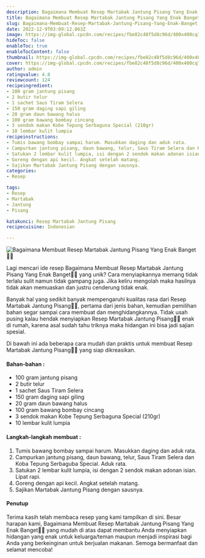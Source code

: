 ```yaml
---
description: Bagaimana Membuat Resep Martabak Jantung Pisang Yang Enak Banget"
title: Bagaimana Membuat Resep Martabak Jantung Pisang Yang Enak Banget
slug: Bagaimana-Membuat-Resep-Martabak-Jantung-Pisang-Yang-Enak-Banget
date: 2022-12-9T03:09:12.063Z
image: https://img-global.cpcdn.com/recipes/fbe82c48f5d8c96d/400x400cq70/photo.jpg
hideToc: false
enableToc: true
enableTocContent: false
thumbnail: https://img-global.cpcdn.com/recipes/fbe82c48f5d8c96d/400x400cq70/photo.jpg
cover: https://img-global.cpcdn.com/recipes/fbe82c48f5d8c96d/400x400cq70/photo.jpg
author: admin
ratingvalue: 4.8
reviewcount: 124
recipeingredient:
- 100 gram jantung pisang
- 2 butir telur
- 1 sachet Saus Tiram Selera
- 150 gram daging sapi giling
- 20 gram daun bawang halus
- 100 gram bawang bombay cincang
- 3 sendok makan Kobe Tepung Serbaguna Special (210gr)
- 10 lembar kulit lumpia
recipeinstructions:
- Tumis bawang bombay sampai harum. Masukkan daging dan aduk rata.
- Campurkan jantung pisang, daun bawang, telur, Saus Tiram Selera dan Koba Tepung Serbaguba Special. Aduk rata.
- Satukan 2 lembar kulit lumpia, isi dengan 2 sendok makan adonan isian. Lipat rapi.
- Goreng dengan api kecil. Angkat setelah matang.
- Sajikan Martabak Jantung Pisang dengan sausnya.
categories:
- Resep

tags:
- Resep
- Martabak
- Jantung
- Pisang

katakunci: Resep Martabak Jantung Pisang
recipecuisine: Indonesian

---
```


![Bagaimana Membuat Resep Martabak Jantung Pisang Yang Enak Banget👩‍🍳](https://img-global.cpcdn.com/recipes/fbe82c48f5d8c96d/400x400cq70/photo.jpg)

Lagi mencari ide resep Bagaimana Membuat Resep Martabak Jantung Pisang Yang Enak Banget👩‍🍳 yang unik? Cara menyiapkannya memang tidak terlalu sulit namun tidak gampang juga. Jika keliru mengolah maka hasilnya tidak akan memuaskan dan justru cenderung tidak enak.

Banyak hal yang sedikit banyak mempengaruhi kualitas rasa dari Resep Martabak Jantung Pisang👩‍🍳, pertama dari jenis bahan, kemudian pemilihan bahan segar sampai cara membuat dan menghidangkannya. Tidak usah pusing kalau hendak menyiapkan Resep Martabak Jantung Pisang👩‍🍳 enak di rumah, karena asal sudah tahu triknya maka hidangan ini bisa jadi sajian spesial.

Di bawah ini ada beberapa cara mudah dan praktis untuk membuat Resep Martabak Jantung Pisang👩‍🍳 yang siap dikreasikan.

<!--inarticleads1-->

#### Bahan-bahan :

- 100 gram jantung pisang
- 2 butir telur
- 1 sachet Saus Tiram Selera
- 150 gram daging sapi giling
- 20 gram daun bawang halus
- 100 gram bawang bombay cincang
- 3 sendok makan Kobe Tepung Serbaguna Special (210gr)
- 10 lembar kulit lumpia

<!--inarticleads2-->

#### Langkah-langkah membuat :

1. Tumis bawang bombay sampai harum. Masukkan daging dan aduk rata.
1. Campurkan jantung pisang, daun bawang, telur, Saus Tiram Selera dan Koba Tepung Serbaguba Special. Aduk rata.
1. Satukan 2 lembar kulit lumpia, isi dengan 2 sendok makan adonan isian. Lipat rapi.
1. Goreng dengan api kecil. Angkat setelah matang.
1. Sajikan Martabak Jantung Pisang dengan sausnya.

#### Penutup

Terima kasih telah membaca resep yang kami tampilkan di sini. Besar harapan kami, Bagaimana Membuat Resep Martabak Jantung Pisang Yang Enak Banget👩‍🍳 yang mudah di atas dapat membantu Anda menyiapkan hidangan yang enak untuk keluarga/teman maupun menjadi inspirasi bagi Anda yang berkeinginan untuk berjualan makanan. Semoga bermanfaat dan selamat mencoba!